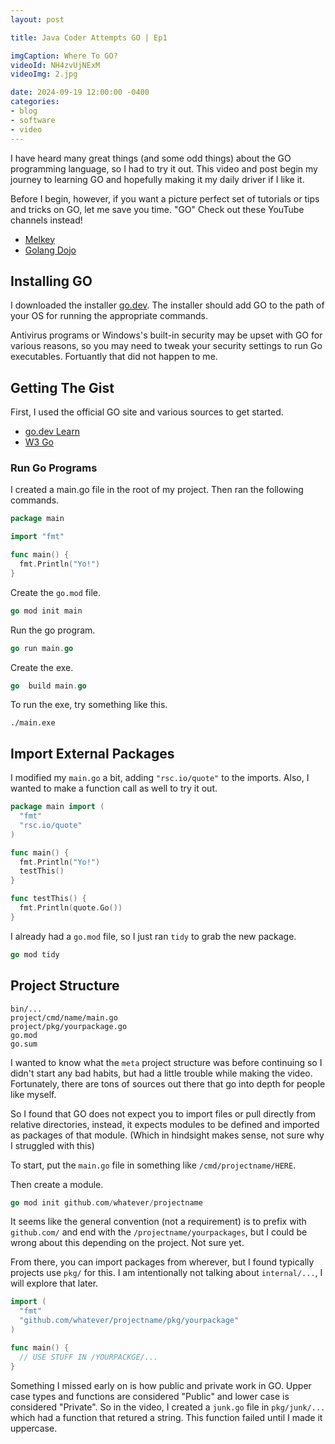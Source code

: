 ```yaml
---
layout: post

title: Java Coder Attempts GO | Ep1

imgCaption: Where To GO?
videoId: NH4zvUjNExM
videoImg: 2.jpg

date: 2024-09-19 12:00:00 -0400
categories:
- blog
- software
- video
---
```


I have heard many great things (and some odd things) about the GO programming language, so I had to try it out. This video and post begin my journey to learning GO and hopefully making it my daily driver if I like it.

Before I begin, however, if you want a picture perfect set of tutorials or tips and tricks on GO, let me save you time. "GO" Check out these YouTube channels instead!
- [Melkey](https://www.youtube.com/@MelkeyDev)
- [Golang Dojo](https://www.youtube.com/@GolangDojo)

## Installing GO

I downloaded the installer [go.dev](https://go.dev). The installer should add GO to the path of your OS for running the appropriate commands.

Antivirus programs or Windows's built-in security may be upset with GO for various reasons, so you may need to tweak your security settings to run Go executables. Fortuantly that did not happen to me.

## Getting The Gist

First, I used the official GO site and various sources to get started.
- [go.dev Learn](https://go.dev/learn)
- [W3 Go](https://www.w3schools.com/go/index.php)

### Run Go Programs

I created a main.go file in the root of my project. Then ran the following commands.
```go
package main

import "fmt"

func main() {
  fmt.Println("Yo!")
}
```

Create the `go.mod` file.
```go
go mod init main
```
Run the go program.
```go
go run main.go
```
Create the exe.
```go
go  build main.go
```

To run the exe, try something like this.
```shell
./main.exe
```

## Import External Packages

I modified my `main.go` a bit, adding `"rsc.io/quote"` to the imports. Also, I wanted to make a function call as well to try it out.

```go
package main import (
  "fmt"
  "rsc.io/quote"
)

func main() {
  fmt.Println("Yo!")
  testThis()
}

func testThis() {
  fmt.Println(quote.Go())
}
```

I already had a `go.mod` file, so I just ran `tidy` to grab the new package.

```go
go mod tidy
```

## Project Structure

```
bin/...
project/cmd/name/main.go
project/pkg/yourpackage.go
go.mod
go.sum
```

I wanted to know what the `meta` project structure was before continuing so I didn't start any bad habits, but had a little trouble while making the video. Fortunately, there are tons of sources out there that go into depth for people like myself.

So I found that GO does not expect you to import files or pull directly from relative directories, instead, it expects modules to be defined and imported as packages of that module. (Which in hindsight makes sense, not sure why I struggled with this)

To start, put the `main.go` file in something like `/cmd/projectname/HERE`.

Then create a module.
```go
go mod init github.com/whatever/projectname
```

It seems like the general convention (not a requirement) is to prefix with `github.com/` and end with the `/projectname/yourpackages`, but I could be wrong about this depending on the project. Not sure yet.

From there, you can import packages from wherever, but I found typically projects use `pkg/` for this. I am intentionally not talking about `internal/...`, I will explore that later.

```go
import (
  "fmt"
  "github.com/whatever/projectname/pkg/yourpackage"
)

func main() {
  // USE STUFF IN /YOURPACKGE/...
}
```

Something I missed early on is how public and private work in GO. Upper case types and functions are considered "Public" and lower case is considered "Private". So in the video, I created a `junk.go` file in `pkg/junk/...` which had a function that retured a string. This function failed until I made it uppercase.
